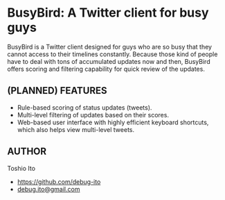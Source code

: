 BusyBird: A Twitter client for busy guys
========================================

BusyBird is a Twitter client designed for guys who are so busy that
they cannot access to their timelines constantly. Because those kind
of people have to deal with tons of accumulated updates now and then,
BusyBird offers scoring and filtering capability for quick review of
the updates.


(PLANNED) FEATURES
------------------

* Rule-based scoring of status updates (tweets).
* Multi-level filtering of updates based on their scores.
* Web-based user interface with highly efficient keyboard shortcuts,
  which also helps view multi-level tweets.


AUTHOR
------

Toshio Ito

* https://github.com/debug-ito
* debug.ito@gmail.com
